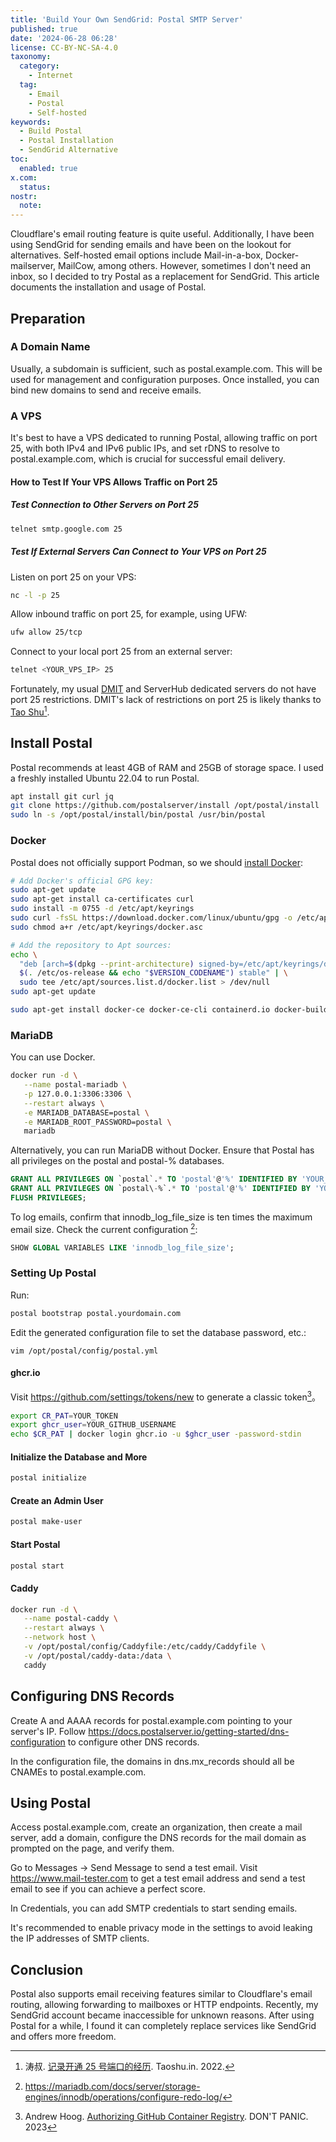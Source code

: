 ```yaml
---
title: 'Build Your Own SendGrid: Postal SMTP Server'
published: true
date: '2024-06-28 06:28'
license: CC-BY-NC-SA-4.0
taxonomy:
  category:
    - Internet
  tag:
    - Email
    - Postal
    - Self-hosted
keywords:
  - Build Postal
  - Postal Installation
  - SendGrid Alternative
toc:
  enabled: true
x.com:
  status: 
nostr:
  note: 
---
```


Cloudflare's email routing feature is quite useful. Additionally, I have been using SendGrid for sending emails and have been on the lookout for alternatives. Self-hosted email options include Mail-in-a-box, Docker-mailserver, MailCow, among others. However, sometimes I don't need an inbox, so I decided to try Postal as a replacement for SendGrid. This article documents the installation and usage of Postal.

## Preparation

### A Domain Name

Usually, a subdomain is sufficient, such as postal.example.com. This will be used for management and configuration purposes. Once installed, you can bind new domains to send and receive emails.

### A VPS

It's best to have a VPS dedicated to running Postal, allowing traffic on port 25, with both IPv4 and IPv6 public IPs, and set rDNS to resolve to postal.example.com, which is crucial for successful email delivery.

#### How to Test If Your VPS Allows Traffic on Port 25

##### Test Connection to Other Servers on Port 25

```bash
telnet smtp.google.com 25
```

##### Test If External Servers Can Connect to Your VPS on Port 25

Listen on port 25 on your VPS:

```bash
nc -l -p 25
```

Allow inbound traffic on port 25, for example, using UFW:

```bash
ufw allow 25/tcp
```

Connect to your local port 25 from an external server:

```bash
telnet <YOUR_VPS_IP> 25
```

Fortunately, my usual [DMIT](https://www.dmit.io/aff.php?aff=6587) and ServerHub dedicated servers do not have port 25 restrictions. DMIT's lack of restrictions on port 25 is likely thanks to [Tao Shu](https://taoshu.in)[^dmit-25].

## Install Postal

Postal recommends at least 4GB of RAM and 25GB of storage space. I used a freshly installed Ubuntu 22.04 to run Postal.

```bash
apt install git curl jq
git clone https://github.com/postalserver/install /opt/postal/install
sudo ln -s /opt/postal/install/bin/postal /usr/bin/postal
```

### Docker

Postal does not officially support Podman, so we should [install Docker](https://docs.docker.com/engine/install/ubuntu/):

```bash
# Add Docker's official GPG key:
sudo apt-get update
sudo apt-get install ca-certificates curl
sudo install -m 0755 -d /etc/apt/keyrings
sudo curl -fsSL https://download.docker.com/linux/ubuntu/gpg -o /etc/apt/keyrings/docker.asc
sudo chmod a+r /etc/apt/keyrings/docker.asc

# Add the repository to Apt sources:
echo \
  "deb [arch=$(dpkg --print-architecture) signed-by=/etc/apt/keyrings/docker.asc] https://download.docker.com/linux/ubuntu \
  $(. /etc/os-release && echo "$VERSION_CODENAME") stable" | \
  sudo tee /etc/apt/sources.list.d/docker.list > /dev/null
sudo apt-get update

sudo apt-get install docker-ce docker-ce-cli containerd.io docker-buildx-plugin docker-compose-plugin
```

### MariaDB

You can use Docker.

```bash
docker run -d \
   --name postal-mariadb \
   -p 127.0.0.1:3306:3306 \
   --restart always \
   -e MARIADB_DATABASE=postal \
   -e MARIADB_ROOT_PASSWORD=postal \
   mariadb
```

Alternatively, you can run MariaDB without Docker. Ensure that Postal has all privileges on the postal and postal-% databases.

```sql
GRANT ALL PRIVILEGES ON `postal`.* TO 'postal'@'%' IDENTIFIED BY 'YOUR_PASSWORD' WITH GRANT OPTION;
GRANT ALL PRIVILEGES ON `postal\-%`.* TO 'postal'@'%' IDENTIFIED BY 'YOUR_PASSWORD' WITH GRANT OPTION;
FLUSH PRIVILEGES;
```

To log emails, confirm that innodb_log_file_size is ten times the maximum email size. Check the current configuration [^mariadb-innodb-log-file-size]:

```sql
SHOW GLOBAL VARIABLES LIKE 'innodb_log_file_size';
```

### Setting Up Postal

Run:

```bash
postal bootstrap postal.yourdomain.com
```

Edit the generated configuration file to set the database password, etc.:

```
vim /opt/postal/config/postal.yml
```

#### ghcr.io

Visit <https://github.com/settings/tokens/new> to generate a classic token[^auth-ghcr]。

```bash
export CR_PAT=YOUR_TOKEN
export ghcr_user=YOUR_GITHUB_USERNAME
echo $CR_PAT | docker login ghcr.io -u $ghcr_user -password-stdin
```

#### Initialize the Database and More

```bash
postal initialize
```

#### Create an Admin User

```bash
postal make-user
```

#### Start Postal

```bash
postal start
```

#### Caddy
```bash
docker run -d \
   --name postal-caddy \
   --restart always \
   --network host \
   -v /opt/postal/config/Caddyfile:/etc/caddy/Caddyfile \
   -v /opt/postal/caddy-data:/data \
   caddy
```

## Configuring DNS Records

Create A and AAAA records for postal.example.com pointing to your server's IP. Follow https://docs.postalserver.io/getting-started/dns-configuration to configure other DNS records.

In the configuration file, the domains in dns.mx_records should all be CNAMEs to postal.example.com.

## Using Postal

Access postal.example.com, create an organization, then create a mail server, add a domain, configure the DNS records for the mail domain as prompted on the page, and verify them.

Go to Messages -> Send Message to send a test email. Visit <https://www.mail-tester.com> to get a test email address and send a test email to see if you can achieve a perfect score.

In Credentials, you can add SMTP credentials to start sending emails.

It's recommended to enable privacy mode in the settings to avoid leaking the IP addresses of SMTP clients.

## Conclusion

Postal also supports email receiving features similar to Cloudflare's email routing, allowing forwarding to mailboxes or HTTP endpoints. Recently, my SendGrid account became inaccessible for unknown reasons. After using Postal for a while, I found it can completely replace services like SendGrid and offers more freedom.

[^dmit-25]: 涛叔. [记录开通 25 号端口的经历](https://taoshu.in/dmit-25.html). Taoshu.in. 2022.
[^mariadb-innodb-log-file-size]: https://mariadb.com/docs/server/storage-engines/innodb/operations/configure-redo-log/
[^auth-ghcr]: Andrew Hoog. [Authorizing GitHub Container Registry](https://www.andrewhoog.com/post/authorizing-github-container-registry/). DON'T PANIC. 2023